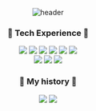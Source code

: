 
<!--
**sysyeongje/sysyeongje** is a ✨ _special_ ✨ repository because its `README.md` (this file) appears on your GitHub profile.

Here are some ideas to get you started:

- 🔭 I’m currently working on ...
- 🌱 I’m currently learning ...
- 👯 I’m looking to collaborate on ...
- 🤔 I’m looking for help with ...
- 💬 Ask me about ...
- 📫 How to reach me: ...
- 😄 Pronouns: ...
- ⚡ Fun fact: ...
-->
<div align="center">

  ![header](https://capsule-render.vercel.app/api?type=waving&color=auto&height=200&section=header&text=Welcome%20&fontSize=70)


<h3>🔖 Tech Experience 🔖</h3>
<img src="https://img.shields.io/badge/Linux-FCC624?style=flat&logo=Linux&logoColor=black"/>  
<img src="https://img.shields.io/badge/Windows-0078D6?style=flat&logo=Windows&logoColor=black"/>
<img src="https://img.shields.io/badge/Docker-2496ED?style=flat&logo=Docker&logoColor=white"/>
<img src="https://img.shields.io/badge/Kubernetes-326CE5?style=flat&logo=Kubernetes&logoColor=white"/>
<img src="https://img.shields.io/badge/VMware-607078?style=flat&logo=VMware&logoColor=white"/>
<img src="https://img.shields.io/badge/AWS-232F3E?style=flat&logo=AmazonAWS&logoColor=white"/>
<br/>
<img src="https://img.shields.io/badge/MSSQL-CC2927?style=flat&logo=MicrosoftSQLServer&logoColor=white"/>
<img src="https://img.shields.io/badge/Python-3776AB?style=flat&logo=Python&logoColor=white"/>
<img src="https://img.shields.io/badge/PowerShell-5391FE?style=flat&logo=PowerShell&logoColor=white"/>

<h3>🔖 My history 🔖</h3>
<a href="https://danielit.tistory.com/"><img src="https://img.shields.io/badge/Blog-000000?style=flat-square&logo=Tistory&logoColor=white&link=https://danielit.tistory.com/"/></a>
<a href="mailto:yjjeon125@gmail.com"><img src="https://img.shields.io/badge/Gmail-EA4335?style=flat-square&logo=Gmail&logoColor=white&link=mailto:yjjeon125@gmail.com"/></a>
</div>
